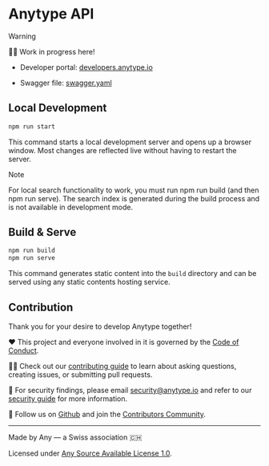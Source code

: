 # Anytype API

> [!WARNING]
> 👷‍♂️ Work in progress here!

- Developer portal: [developers.anytype.io](https://developers.anytype.io/)

- Swagger file: [swagger.yaml](https://github.com/anyproto/anytype-api/blob/main/docs/api/swagger-2025-03-17.yaml)

## Local Development

```bash
npm run start
```

This command starts a local development server and opens up a browser window. Most changes are reflected live without having to restart the server.

> [!Note]
> For local search functionality to work, you must run npm run build (and then npm run serve). The search index is generated during the build process and is not available in development mode.

## Build & Serve

```bash
npm run build
npm run serve
```

This command generates static content into the `build` directory and can be served using any static contents hosting service.

## Contribution

Thank you for your desire to develop Anytype together!

❤️ This project and everyone involved in it is governed by the [Code of Conduct](https://github.com/anyproto/.github/blob/main/docs/CODE_OF_CONDUCT.md).

🧑‍💻 Check out our [contributing guide](https://github.com/anyproto/.github/blob/main/docs/CONTRIBUTING.md) to learn about asking questions, creating issues, or submitting pull requests.

🫢 For security findings, please email [security@anytype.io](mailto:security@anytype.io) and refer to our [security guide](https://github.com/anyproto/.github/blob/main/docs/SECURITY.md) for more information.

🤝 Follow us on [Github](https://github.com/anyproto) and join the [Contributors Community](https://github.com/orgs/anyproto/discussions).

---

Made by Any — a Swiss association 🇨🇭

Licensed under [Any Source Available License 1.0](./LICENSE.md).
